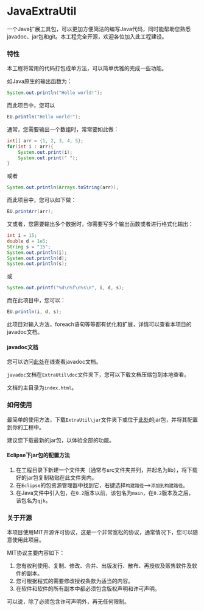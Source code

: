 # JavaExtraUtil
一个Java扩展工具包，可以更加方便简洁的编写Java代码，同时能帮助您熟悉javadoc、jar包和git。本工程完全开源，欢迎各位加入此工程建设。

### 特性

本工程将常用的代码打包成单方法，可以简单优雅的完成一些功能。

如Java原生的输出函数为：

```java
System.out.println("Hello world!");
```

而此项目中，您可以

```java
EU.println("Hello world!");
```

通常，您需要输出一个数组时，常常要如此做：

```java
int[] arr = {1, 2, 3, 4, 5};
for(int i : arr){
    System.out.print(i);
    System.out.print(" ");
}
```

或者

```java
System.out.println(Arrays.toString(arr));
```

而此项目中，您可以如下做：

```java
EU.printArr(arr);
```

又或者，您需要输出多个数据时，你需要写多个输出函数或者进行格式化输出：

```java
int i = 15;
double d = 1e5;
String s = "15";
System.out.println(i);
System.out.println(d);
System.out.println(s);
```

或

```java
System.out.printf("%d\n%f\n%s\n", i, d, s);
```

而在此项目中，您可以：

```java
EU.println(i, d, s);
```

此项目对输入方法，foreach语句等等都有优化和扩展，详情可以查看本项目的javadoc文档。

#### javadoc文档

您可以访问[此处](piner.club/doc/index.html)在线查看javadoc文档。

`javadoc`文档在`ExtraUtil\doc`文件夹下，您可以下载文档压缩包到本地查看。

文档的主目录为`index.html`。

### 如何使用

最简单的使用方法，下载`ExtraUtil\jar`文件夹下或位于[此处](piner.club/doc/ExtraUtil.jar)的jar包，并将其配置到你的工程中。

建议您下载最新的jar包，以体验全部的功能。

#### Eclipse下jar包的配置方法

1. 在工程目录下新建一个文件夹（通常与src文件夹并列，并起名为lib），将下载好的jar包复制粘贴在此文件夹内。
2. 在`Eclipse`的包资源管理器中找到它，右键选择`构建路径`-->`添加到构建路径`。
3. 在Java文件中引入包，在`0.2`版本以前，该包名为`main`，在`0.2`版本及之后，该包名为`qjk`。

### 关于开源

本项目使用MIT开源许可协议，这是一个非常宽松的协议，通常情况下，您可以随意使用此项目。

MIT协议主要内容如下：

1. 您有权利使用、复制、修改、合并、出版发行、散布、再授权及贩售软件及软件的副本。
2. 您可根据程式的需要修改授权条款为适当的内容。
3. 在软件和软件的所有副本中都必须包含版权声明和许可声明。

可以说，除了必须包含许可声明外，再无任何限制。

